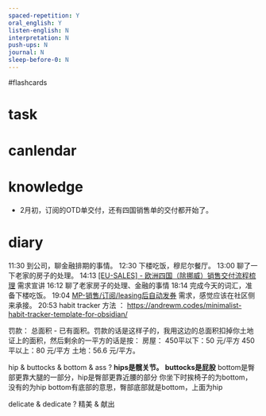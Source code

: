 ```yaml
---
spaced-repetition: Y
oral_english: Y
listen-english: N
interpretation: N
push-ups: N
journal: N
sleep-before-0: N
---
```


#flashcards 

# task

# canlendar

# knowledge
- 2月初，订阅的OTD单交付，还有四国销售单的交付都开始了。

# diary

11:30 到公司，聊金融排期的事情。
12:30 下楼吃饭，穆尼尔餐厅。
13:00 聊了一下老家的房子的处理。
14:13 [[EU-SALES] - 欧洲四国（除挪威）销售交付流程梳理](https://nio.feishu.cn/docx/HPjodtOe4oOmLexk9lpcAOrPnng) 需求宣讲
16:12 聊了老家房子的处理、金融的事情
18:14 完成今天的词汇，准备下楼吃饭。
19:04 [MP-销售/订阅/leasing后自动发券](https://nio.feishu.cn/docx/AJbGd9wE3owVD1x2dipckqzenfe) 需求，感觉应该在社区侧来承接。
20:53 habit tracker 方法 ： https://andrewm.codes/minimalist-habit-tracker-template-for-obsidian/

罚款：
	总面积 - 已有面积。罚款的话是这样子的，我用这边的总面积扣掉你土地证上的面积，然后剩余的一平方的话是按：
		房屋：
			450平以下：50 元/平方
			450平以上：80 元/平方
		 土地：56.6 元/平方。


hip & buttocks & bottom & ass
?
**hips是髋关节。** **buttocks是屁股**
bottom是臀部更靠大腿的一部分，hip是臀部更靠近腰的部分 你坐下时挨椅子的为bottom，没有的为hip bottom有底部的意思，臀部底部就是bottom，上面为hip <!--SR:!2023-02-09-06-10,2.5,250-->
 

delicate & dedicate
?
精美 & 献出 <!--SR:!2023-02-09-06-10,2.5,250-->
